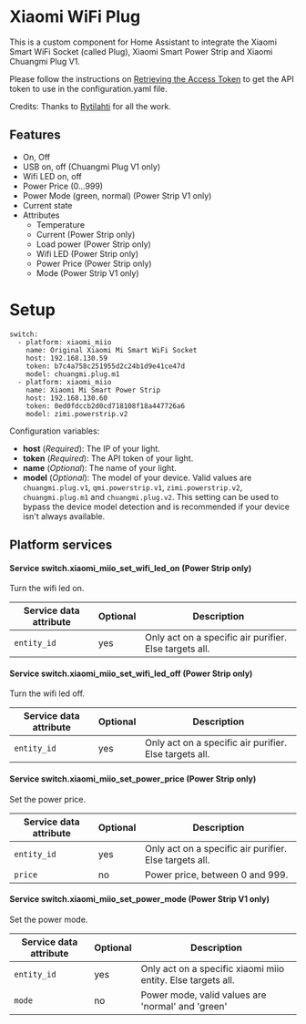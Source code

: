 # Xiaomi WiFi Plug

This is a custom component for Home Assistant to integrate the Xiaomi Smart WiFi Socket (called Plug), Xiaomi Smart Power Strip and Xiaomi Chuangmi Plug V1.

Please follow the instructions on [Retrieving the Access Token](https://home-assistant.io/components/xiaomi/#retrieving-the-access-token) to get the API token to use in the configuration.yaml file.

Credits: Thanks to [Rytilahti](https://github.com/rytilahti/python-miio) for all the work.

## Features
* On, Off
* USB on, off (Chuangmi Plug V1 only)
* Wifi LED on, off
* Power Price (0...999)
* Power Mode (green, normal) (Power Strip V1 only)
* Current state
* Attributes
  - Temperature
  - Current (Power Strip only)
  - Load power (Power Strip only)
  - Wifi LED (Power Strip only)
  - Power Price (Power Strip only)
  - Mode (Power Strip V1 only)

# Setup

```
switch:
  - platform: xiaomi_miio
    name: Original Xiaomi Mi Smart WiFi Socket
    host: 192.168.130.59
    token: b7c4a758c251955d2c24b1d9e41ce47d
    model: chuangmi.plug.m1
  - platform: xiaomi_miio
    name: Xiaomi Mi Smart Power Strip
    host: 192.168.130.60
    token: 0ed0fdccb2d0cd718108f18a447726a6
    model: zimi.powerstrip.v2
```

Configuration variables:
- **host** (*Required*): The IP of your light.
- **token** (*Required*): The API token of your light.
- **name** (*Optional*): The name of your light.
- **model** (*Optional*): The model of your device. Valid values are `chuangmi.plug.v1`, `qmi.powerstrip.v1`, `zimi.powerstrip.v2`, `chuangmi.plug.m1` and `chuangmi.plug.v2`. This setting can be used to bypass the device model detection and is recommended if your device isn't always available.

## Platform services

#### Service switch.xiaomi_miio_set_wifi_led_on (Power Strip only)

Turn the wifi led on.

| Service data attribute    | Optional | Description                                             |
|---------------------------|----------|---------------------------------------------------------|
| `entity_id`               |      yes | Only act on a specific air purifier. Else targets all.  |

#### Service switch.xiaomi_miio_set_wifi_led_off (Power Strip only)

Turn the wifi led off.

| Service data attribute    | Optional | Description                                             |
|---------------------------|----------|---------------------------------------------------------|
| `entity_id`               |      yes | Only act on a specific air purifier. Else targets all.  |

#### Service switch.xiaomi_miio_set_power_price (Power Strip only)

Set the power price.

| Service data attribute    | Optional | Description                                             |
|---------------------------|----------|---------------------------------------------------------|
| `entity_id`               |      yes | Only act on a specific air purifier. Else targets all.  |
| `price`                   |       no | Power price, between 0 and 999.                         |

#### Service switch.xiaomi_miio_set_power_mode (Power Strip V1 only)

Set the power mode.

| Service data attribute    | Optional | Description                                                   |
|---------------------------|----------|---------------------------------------------------------------|
| `entity_id`               |      yes | Only act on a specific xiaomi miio entity. Else targets all.  |
| `mode`                    |       no | Power mode, valid values are 'normal' and 'green'             |
